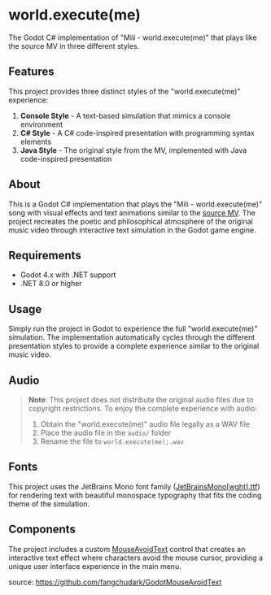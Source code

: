 # world.execute(me)

The Godot C# implementation of "Mili - world.execute(me)" that plays like the source MV in three different styles.

## Features

This project provides three distinct styles of the "world.execute(me)" experience:

1. **Console Style** - A text-based simulation that mimics a console environment
2. **C# Style** - A C# code-inspired presentation with programming syntax elements  
3. **Java Style** - The original style from the MV, implemented with Java code-inspired presentation

## About

This is a Godot C# implementation that plays the "Mili - world.execute(me)" song with visual effects and text animations similar to the [source MV](https://www.youtube.com/watch?v=ESx_hy1n7HA). The project recreates the poetic and philosophical atmosphere of the original music video through interactive text simulation in the Godot game engine.

## Requirements

- Godot 4.x with .NET support
- .NET 8.0 or higher

## Usage

Simply run the project in Godot to experience the full "world.execute(me)" simulation. The implementation automatically cycles through the different presentation styles to provide a complete experience similar to the original music video.

## Audio

> **Note**: This project does not distribute the original audio files due to copyright restrictions. To enjoy the complete experience with audio:
> 
> 1. Obtain the "world.execute(me)" audio file legally as a WAV file
> 2. Place the audio file in the `audio/` folder
> 3. Rename the file to `world.execute(me);.wav`

## Fonts

This project uses the JetBrains Mono font family ([JetBrainsMono[wght].ttf](JetBrainsMono[wght].ttf)) for rendering text with beautiful monospace typography that fits the coding theme of the simulation.

## Components

The project includes a custom [MouseAvoidText](MouseAvoidText.cs) control that creates an interactive text effect where characters avoid the mouse cursor, providing a unique user interface experience in the main menu.

source: https://github.com/fangchudark/GodotMouseAvoidText